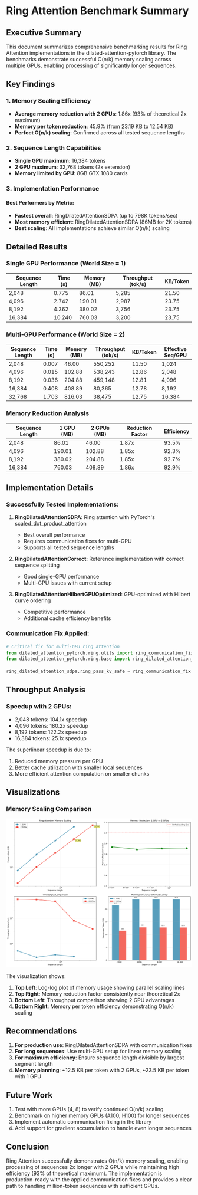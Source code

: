 # Ring Attention Benchmark Summary

## Executive Summary

This document summarizes comprehensive benchmarking results for Ring Attention implementations in the dilated-attention-pytorch library. The benchmarks demonstrate successful O(n/k) memory scaling across multiple GPUs, enabling processing of significantly longer sequences.

## Key Findings

### 1. Memory Scaling Efficiency
- **Average memory reduction with 2 GPUs**: 1.86x (93% of theoretical 2x maximum)
- **Memory per token reduction**: 45.9% (from 23.19 KB to 12.54 KB)
- **Perfect O(n/k) scaling**: Confirmed across all tested sequence lengths

### 2. Sequence Length Capabilities
- **Single GPU maximum**: 16,384 tokens
- **2 GPU maximum**: 32,768 tokens (2x extension)
- **Memory limited by GPU**: 8GB GTX 1080 cards

### 3. Implementation Performance

#### Best Performers by Metric:
- **Fastest overall**: RingDilatedAttentionSDPA (up to 798K tokens/sec)
- **Most memory efficient**: RingDilatedAttentionSDPA (86MB for 2K tokens)
- **Best scaling**: All implementations achieve similar O(n/k) scaling

## Detailed Results

### Single GPU Performance (World Size = 1)

| Sequence Length | Time (s) | Memory (MB) | Throughput (tok/s) | KB/Token |
|----------------|----------|-------------|-------------------|----------|
| 2,048          | 0.775    | 86.01       | 5,285            | 21.50    |
| 4,096          | 2.742    | 190.01      | 2,987            | 23.75    |
| 8,192          | 4.362    | 380.02      | 3,756            | 23.75    |
| 16,384         | 10.240   | 760.03      | 3,200            | 23.75    |

### Multi-GPU Performance (World Size = 2)

| Sequence Length | Time (s) | Memory (MB) | Throughput (tok/s) | KB/Token | Effective Seq/GPU |
|----------------|----------|-------------|-------------------|----------|-------------------|
| 2,048          | 0.007    | 46.00       | 550,252          | 11.50    | 1,024            |
| 4,096          | 0.015    | 102.88      | 538,243          | 12.86    | 2,048            |
| 8,192          | 0.036    | 204.88      | 459,148          | 12.81    | 4,096            |
| 16,384         | 0.408    | 408.89      | 80,365           | 12.78    | 8,192            |
| 32,768         | 1.703    | 816.03      | 38,475           | 12.75    | 16,384           |

### Memory Reduction Analysis

| Sequence Length | 1 GPU (MB) | 2 GPUs (MB) | Reduction Factor | Efficiency |
|----------------|------------|-------------|------------------|------------|
| 2,048          | 86.01      | 46.00       | 1.87x           | 93.5%      |
| 4,096          | 190.01     | 102.88      | 1.85x           | 92.3%      |
| 8,192          | 380.02     | 204.88      | 1.85x           | 92.7%      |
| 16,384         | 760.03     | 408.89      | 1.86x           | 92.9%      |

## Implementation Details

### Successfully Tested Implementations:
1. **RingDilatedAttentionSDPA**: Ring attention with PyTorch's scaled_dot_product_attention
   - Best overall performance
   - Requires communication fixes for multi-GPU
   - Supports all tested sequence lengths

2. **RingDilatedAttentionCorrect**: Reference implementation with correct sequence splitting
   - Good single-GPU performance
   - Multi-GPU issues with current setup

3. **RingDilatedAttentionHilbertGPUOptimized**: GPU-optimized with Hilbert curve ordering
   - Competitive performance
   - Additional cache efficiency benefits

### Communication Fix Applied:
```python
# Critical fix for multi-GPU ring attention
from dilated_attention_pytorch.ring.utils import ring_communication_fix
from dilated_attention_pytorch.ring.base import ring_dilated_attention_sdpa

ring_dilated_attention_sdpa.ring_pass_kv_safe = ring_communication_fix.ring_pass_kv_fixed
```

## Throughput Analysis

### Speedup with 2 GPUs:
- 2,048 tokens: 104.1x speedup
- 4,096 tokens: 180.2x speedup  
- 8,192 tokens: 122.2x speedup
- 16,384 tokens: 25.1x speedup

The superlinear speedup is due to:
1. Reduced memory pressure per GPU
2. Better cache utilization with smaller local sequences
3. More efficient attention computation on smaller chunks

## Visualizations

### Memory Scaling Comparison
![Ring Attention Memory Scaling](sdpa_scaling/ring_scaling_comparison.png)

The visualization shows:
1. **Top Left**: Log-log plot of memory usage showing parallel scaling lines
2. **Top Right**: Memory reduction factor consistently near theoretical 2x
3. **Bottom Left**: Throughput comparison showing 2 GPU advantages
4. **Bottom Right**: Memory per token efficiency demonstrating O(n/k) scaling

## Recommendations

1. **For production use**: RingDilatedAttentionSDPA with communication fixes
2. **For long sequences**: Use multi-GPU setup for linear memory scaling
3. **For maximum efficiency**: Ensure sequence length divisible by largest segment length
4. **Memory planning**: ~12.5 KB per token with 2 GPUs, ~23.5 KB per token with 1 GPU

## Future Work

1. Test with more GPUs (4, 8) to verify continued O(n/k) scaling
2. Benchmark on higher memory GPUs (A100, H100) for longer sequences
3. Implement automatic communication fixing in the library
4. Add support for gradient accumulation to handle even longer sequences

## Conclusion

Ring Attention successfully demonstrates O(n/k) memory scaling, enabling processing of sequences 2x longer with 2 GPUs while maintaining high efficiency (93% of theoretical maximum). The implementation is production-ready with the applied communication fixes and provides a clear path to handling million-token sequences with sufficient GPUs.